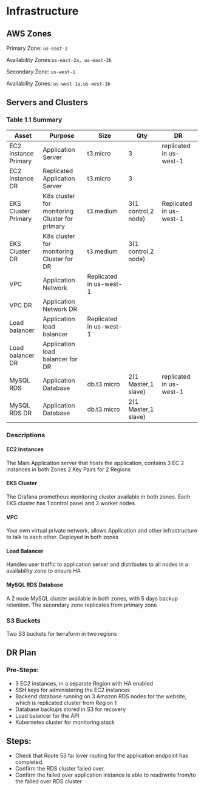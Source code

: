 # Infrastructure

## AWS Zones
Primary Zone: `us-east-2`

Availability Zones:`us-east-2a, us-east-2b`

Secondary Zone: `us-west-1`

Availability Zones: `us-west-1a,us-west-1b`

## Servers and Clusters

### Table 1.1 Summary
| Asset                | Purpose                                        | Size                    | Qty                 | DR                      |
|----------------------|------------------------------------------------|-------------------------|---------------------|-------------------------|
| EC2 instance Primary | Application Server                             | t3.micro                | 3                   | replicated in us-west-1 |
| EC2 instance DR      | Replicated Application Server                  | t3.micro                | 3                   |                         |
| EKS Cluster Primary  | K8s cluster for monitoring Cluster for primary | t3.medium               | 3(1 control,2 node) | Replicated in us-west-1 |
| EKS Cluster DR       | K8s cluster for monitoring Cluster for DR      | t3.medium               | 3(1 control,2 node) |                         |
| VPC                  | Application Network                            | Replicated in us-west-1 |                     |                         |
| VPC DR               | Application Network DR                         |                         |                     |                         |
| Load balancer        | Application load balancer                      | Replicated in us-west-1 |                     |                         |
| Load balancer DR     | Application load balancer for DR               |                         |                     |                         |
| MySQL RDS            | Application Database                           | db.t3.micro             | 2(1 Master,1 slave) | replicated in us-west-1 |
| MySQL RDS DR         | Application Database                           | db.t3.micro             | 2(1 Master,1 slave) |                         |

### Descriptions
#### EC2 Instances

The Main Application server that hosts the application, contains 3 EC 2 instances in both Zones
2 Key Pairs for 2 Regions

#### EKS Cluster

The Grafana prometheus monitoring cluster available in both zones. Each EKS cluster has 1 control panel and 2 worker nodes 

#### VPC

Your own virtual private network, allows Application and other infrastructure to talk to each other. Deployed in both zones
#### Load Balancer 

Handles user traffic to application server and distributes to all nodes in a availability zone to ensure HA   

#### MySQL RDS Database

A 2 node MySQL cluster available in both zones, with 5 days backup retention. The secondary zone replicates from primary zone

### S3 Buckets

Two S3 buckets for terraform in two regions

## DR Plan
### Pre-Steps:
- 3 EC2 instances, in a separate Region with HA enabled
- SSH keys for administering the EC2 instances
- Backend database running on 3 Amazon RDS nodes for the website, which is replicated cluster from Region 1
- Database backups stored in S3 for recovery
- Load balancer for the API
- Kubernetes cluster for monitoring stack

## Steps:

 - Check that Route 53 fai  lover routing for the application endpoint has completed.
 - Confirm the RDS cluster failed over.
 - Confirm the failed over application instance is able to read/write from/to the failed over RDS cluster